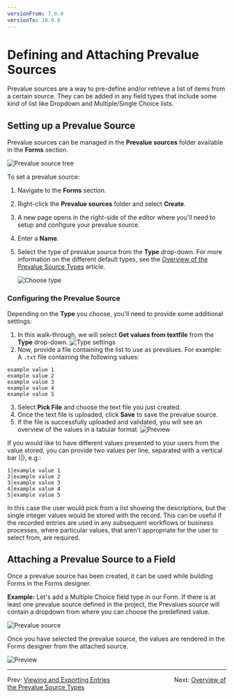 ```yaml
---
versionFrom: 7.0.0
versionTo: 10.0.0
---
```


# Defining and Attaching Prevalue Sources

Prevalue sources are a way to pre-define and/or retrieve a list of items from a certain source. They can be added in any field types that include some kind of list like Dropdown and Multiple/Single Choice lists.

## Setting up a Prevalue Source

Prevalue sources can be managed in the **Prevalue sources** folder available in the **Forms** section.

![Prevalue source tree](images/prevaluesourcetree.png)

To set a prevalue source:

1. Navigate to the **Forms** section.
2. Right-click the **Prevalue sources** folder and select **Create**.
3. A new page opens in the right-side of the editor where you'll need to setup and configure your prevalue source.
4. Enter a **Name**.
5. Select the type of prevalue source from the **Type** drop-down. For more information on the different default types, see the [Overview of the Prevalue Source Types](Prevalue-source-types) article.

    ![Choose type](images/choosetype.png)

### Configuring the Prevalue Source

Depending on the **Type** you choose, you'll need to provide some additional settings:

1. In this walk-through, we will select **Get values from textfile** from the **Type** drop-down.
    ![Type settings](images/typesettings.png)
2. Now, provide a file containing the list to use as prevalues. For example: A `.txt` file containing the following values:

```
example value 1
example value 2
example value 3
example value 4
example value 5
```

3. Select **Pick File** and choose the text file you just created.
4. Once the text file is uploaded, click **Save** to save the prevalue source.
5. If the file is successfully uploaded and validated, you will see an overview of the values in a tabular format.
    ![Preview](images/preview.png)

If you would like to have different values presented to your users from the value stored, you can provide two values per line, separated with a vertical bar (|), e.g.:

```
1|example value 1
2|example value 2
3|example value 3
4|example value 4
5|example value 5
```

In this case the user would pick from a list showing the descriptions, but the single integer values would be stored with the record.  This can be useful if the recorded entries are used in any subsequent workflows or business processes, where particular values, that aren't appropriate for the user to select from, are required.

## Attaching a Prevalue Source to a Field

Once a prevalue source has been created, it can be used while building Forms in the Forms designer.

**Example:**
Let's add a Multiple Choice field type in our Form. If there is at least one prevalue source defined in the project, the Prevalues source will contain a dropdown from where you can choose the predefined value.

![Prevalue source](images/FieldPrevalueSource.png)

Once you have selected the prevalue source, the values are rendered in the Forms designer from the attached source.

![Preview](images/fieldpreview.png)

---

Prev: [Viewing and Exporting Entries](../Viewing-and-Exporting-Entries/index.md) &emsp; &emsp; &emsp; &emsp; &emsp; &emsp; &emsp; &emsp; Next: [Overview of the Prevalue Source Types](../Defining-and-Attaching-Prevaluesources/Prevalue-source-types/index.md)

